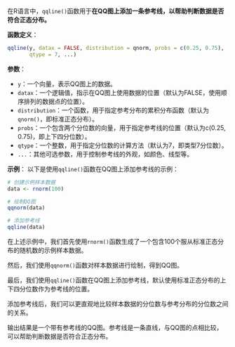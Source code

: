 在R语言中，`qqline()`函数用于**在QQ图上添加一条参考线，以帮助判断数据是否符合正态分布。**

**函数定义**：
```R
qqline(y, datax = FALSE, distribution = qnorm, probs = c(0.25, 0.75),
       qtype = 7, ...)
```

**参数**：
- `y`：一个向量，表示QQ图上的数据。
- `datax`：一个逻辑值，指示在QQ图上使用数据的位置（默认为FALSE，使用顺序排列的数据点的位置）。
- `distribution`：一个函数，用于指定参考分布的累积分布函数（默认为`qnorm()`，即标准正态分布）。
- `probs`：一个包含两个分位数的向量，用于指定参考线的位置（默认为c(0.25, 0.75)，即上下四分位数）。
- `qtype`：一个整数，用于指定分位数的计算方法（默认为7，即类型7分位数）。
- `...`：其他可选参数，用于控制参考线的外观，如颜色、线型等。

**示例**：
以下是使用`qqline()`函数在QQ图上添加参考线的示例：

```R
# 创建示例样本数据
data <- rnorm(100)

# 绘制QQ图
qqnorm(data)

# 添加参考线
qqline(data)
```

在上述示例中，我们首先使用`rnorm()`函数生成了一个包含100个服从标准正态分布的随机数的示例样本数据。

然后，我们使用`qqnorm()`函数对样本数据进行绘制，得到QQ图。

最后，我们使用`qqline()`函数在QQ图上添加参考线，默认使用标准正态分布的上下四分位数作为参考线的位置。

添加参考线后，我们可以更直观地比较样本数据的分位数与参考分布的分位数之间的关系。

输出结果是一个带有参考线的QQ图。参考线是一条直线，与QQ图的点相比较，可以帮助判断数据是否符合正态分布。